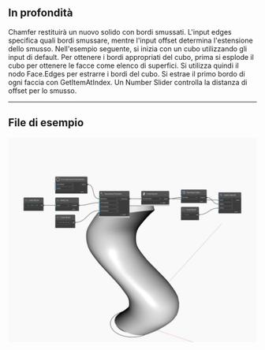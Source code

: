 ## In profondità
Chamfer restituirà un nuovo solido con bordi smussati. L'input edges specifica quali bordi smussare, mentre l'input offset determina l'estensione dello smusso. Nell'esempio seguente, si inizia con un cubo utilizzando gli input di default. Per ottenere i bordi appropriati del cubo, prima si esplode il cubo per ottenere le facce come elenco di superfici. Si utilizza quindi il nodo Face.Edges per estrarre i bordi del cubo. Si estrae il primo bordo di ogni faccia con GetItemAtIndex. Un Number Slider controlla la distanza di offset per lo smusso.
___
## File di esempio

![Chamfer](./Autodesk.DesignScript.Geometry.Solid.Chamfer_img.jpg)


